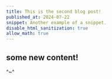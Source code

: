 ```yaml
---
title: This is the second blog post!
published_at: 2024-07-22
snippet: Another example of a snippet.
disable_html_sanitization: true
allow_math: true
---
```



## some new content!

^~^
